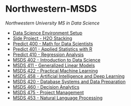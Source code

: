 # Northwestern-MSDS
*Northwestern University MS in Data Science*

-   [Data Science Environment Setup][]
-   [Side Project - H2O Stacking][]
-   [Predict 400 - Math for Data Scientists][]
-   [Predict 401 - Applied Statistics with R][]
-   [Predict 410 - Regression Analysis][]
-   [MSDS 402 - Introduction to Data Science][]
-   [MSDS 411 - Generalized Linear Models][]
-   [MSDS 422 - Practical Machine Learning][]
-   [MSDS 458 - Artificial Intelligence and Deep Learning][]
-   [MSDS 420 - Database Systems and Data Preparation][]
-   [MSDS 460 - Decision Analytics][]
-   [MSDS 475 - Project Management][]
-   [MSDS 453 - Natural Language Processing][]

[Data Science Environment Setup]: /Side%20Projects/Atom%20Setup.md
[Predict 400 - Math for Data Scientists]: /Predict%20400/README.md
[Predict 401 - Applied Statistics with R]: /Predict%20401/README.md
[Predict 410 - Regression Analysis]: /Predict%20410/README.md
[MSDS 402 - Introduction to Data Science]: /MSDS%20402/README.md
[MSDS 411 - Generalized Linear Models]: /MSDS%20411/README.md
[MSDS 422 - Practical Machine Learning]: /MSDS%20422
[MSDS 458 - Artificial Intelligence and Deep Learning]: /MSDS%20458
[MSDS 420 - Database Systems and Data Preparation]: /MSDS%20420/README.md
[MSDS 460 - Decision Analytics]: /MSDS%20460/README.md
[MSDS 475 - Project Management]: /MSDS%20475/README.md
[MSDS 453 - Natural Language Processing]: /MSDS%20453
[Side Project - H2O Stacking]: /Side%20Projects/Stacking%20with%20h2o.ipynb
